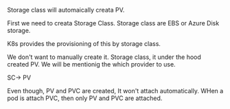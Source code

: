 Storage class will automaically creata PV.

First we need to creata Storage Class. Storage class are EBS or Azure Disk storage. 

K8s provides the provisioning of this by storage class.

We don't want to manually create it. Storage class, it under the hood created PV. We will be mentionig the which provider to use.

SC-> PV 

Even though, PV and PVC are created, It won't attach automatically. WHen a pod is attach PVC, then only PV and PVC are attached.
